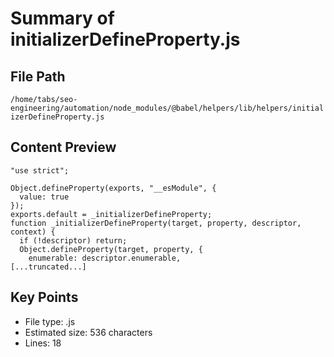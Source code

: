 # Summary of initializerDefineProperty.js
  
## File Path
`/home/tabs/seo-engineering/automation/node_modules/@babel/helpers/lib/helpers/initializerDefineProperty.js`

## Content Preview
```
"use strict";

Object.defineProperty(exports, "__esModule", {
  value: true
});
exports.default = _initializerDefineProperty;
function _initializerDefineProperty(target, property, descriptor, context) {
  if (!descriptor) return;
  Object.defineProperty(target, property, {
    enumerable: descriptor.enumerable,
[...truncated...]
```

## Key Points
- File type: .js
- Estimated size: 536 characters
- Lines: 18
